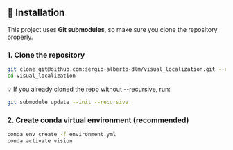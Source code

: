 ## 🚀 Installation

This project uses **Git submodules**, so make sure you clone the repository properly.  

### 1. Clone the repository

```bash
git clone git@github.com:sergio-alberto-dlm/visual_localization.git --recursive
cd visual_localization 
```

💡 If you already cloned the repo without --recursive, run:

```bash
git submodule update --init --recursive
```

### 2. Create conda virtual environment (recommended)

```bash
conda env create -f environment.yml
conda activate vision 
``` 